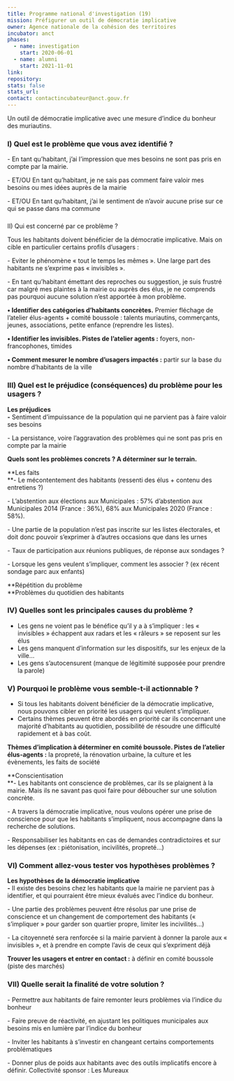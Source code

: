 ```yaml
---
title: Programme national d'investigation (19)
mission: Préfigurer un outil de démocratie implicative
owner: Agence nationale de la cohésion des territoires
incubator: anct
phases:
  - name: investigation
    start: 2020-06-01
  - name: alumni
    start: 2021-11-01
link: 
repository: 
stats: false
stats_url: 
contact: contactincubateur@anct.gouv.fr
---
```

Un outil de démocratie implicative avec une mesure d’indice du bonheur des muriautins.

### I) Quel est le problème que vous avez identifié ?

\- En tant qu’habitant, j’ai l’impression que mes besoins ne sont pas pris en compte par la mairie.

\- ET/OU En tant qu’habitant, je ne sais pas comment faire valoir mes besoins ou mes idées auprès de la mairie

\- ET/OU En tant qu’habitant, j’ai le sentiment de n’avoir aucune prise sur ce qui se passe dans ma commune

###   
II) Qui est concerné par ce problème ?

Tous les habitants doivent bénéficier de la démocratie implicative. Mais on cible en particulier certains profils d’usagers : 

\- Eviter le phénomène « tout le temps les mêmes ». Une large part des habitants ne s’exprime pas « invisibles ».

\- En tant qu’habitant émettant des reproches ou suggestion, je suis frustré car malgré mes plaintes à la mairie ou auprès des élus, je ne comprends pas pourquoi aucune solution n’est apportée à mon problème.

**• Identifier des catégories d’habitants concrètes.** Premier fléchage de l’atelier élus-agents + comité boussole : talents muriautins, commerçants, jeunes, associations, petite enfance (reprendre les listes).

**• Identifier les invisibles. Pistes de l’atelier agents :** foyers, non-francophones, timides

**• Comment mesurer le nombre d’usagers impactés :** partir sur la base du nombre d’habitants de la ville

### III) Quel est le préjudice (conséquences) du problème pour les usagers ?

  
**Les préjudices   
\-** Sentiment d’impuissance de la population qui ne parvient pas à faire valoir ses besoins

\- La persistance, voire l’aggravation des problèmes qui ne sont pas pris en compte par la mairie

  
**Quels sont les problèmes concrets ? A déterminer sur le terrain.**

**Les faits  
**\- Le mécontentement des habitants (ressenti des élus + contenu des entretiens ?)

\- L’abstention aux élections aux Municipales : 57% d’abstention aux Municipales 2014 (France : 36%), 68% aux Municipales 2020 (France : 58%).

\- Une partie de la population n’est pas inscrite sur les listes électorales, et doit donc pouvoir s’exprimer à d’autres occasions que dans les urnes

\- Taux de participation aux réunions publiques, de réponse aux sondages ?

\- Lorsque les gens veulent s’impliquer, comment les associer ? (ex récent sondage parc aux enfants) 

**Répétition du problème  
**Problèmes du quotidien des habitants

### IV) Quelles sont les principales causes du problème ?

*   Les gens ne voient pas le bénéfice qu’il y a à s’impliquer : les « invisibles » échappent aux radars et les « râleurs » se reposent sur les élus
*   Les gens manquent d’information sur les dispositifs, sur les enjeux de la ville…
*   Les gens s’autocensurent (manque de légitimité supposée pour prendre la parole)

### V) Pourquoi le problème vous semble-t-il actionnable ?

*   Si tous les habitants doivent bénéficier de la démocratie implicative, nous pouvons cibler en priorité les usagers qui veulent s’impliquer.
*   Certains thèmes peuvent être abordés en priorité car ils concernant une majorité d’habitants au quotidien, possibilité de résoudre une difficulté rapidement et à bas coût.

**Thèmes d’implication à déterminer en comité boussole. Pistes de l’atelier élus-agents :** la propreté, la rénovation urbaine, la culture et les évènements, les faits de société

**Conscientisation  
**\- Les habitants ont conscience de problèmes, car ils se plaignent à la mairie. Mais ils ne savant pas quoi faire pour déboucher sur une solution concrète.

\- A travers la démocratie implicative, nous voulons opérer une prise de conscience pour que les habitants s’impliquent, nous accompagne dans la recherche de solutions.

\- Responsabiliser les habitants en cas de demandes contradictoires et sur les dépenses (ex : piétonisation, incivilités, propreté…)

### VI) Comment allez-vous tester vos hypothèses problèmes ?

  
**Les hypothèses de la démocratie implicative  
\-** Il existe des besoins chez les habitants que la mairie ne parvient pas à identifier, et qui pourraient être mieux évalués avec l’indice du bonheur. 

\- Une partie des problèmes peuvent être résolus par une prise de conscience et un changement de comportement des habitants (« s’impliquer » pour garder son quartier propre, limiter les incivilités…)

\- La citoyenneté sera renforcée si la mairie parvient à donner la parole aux « invisibles », et à prendre en compte l’avis de ceux qui s’expriment déjà

**Trouver les usagers et entrer en contact :** à définir en comité boussole (piste des marchés)

### VII) Quelle serait la finalité de votre solution ?

\- Permettre aux habitants de faire remonter leurs problèmes via l’indice du bonheur

\- Faire preuve de réactivité, en ajustant les politiques municipales aux besoins mis en lumière par l’indice du bonheur

\- Inviter les habitants à s’investir en changeant certains comportements problématiques

\- Donner plus de poids aux habitants avec des outils implicatifs encore à définir.
Collectivité sponsor : Les Mureaux
